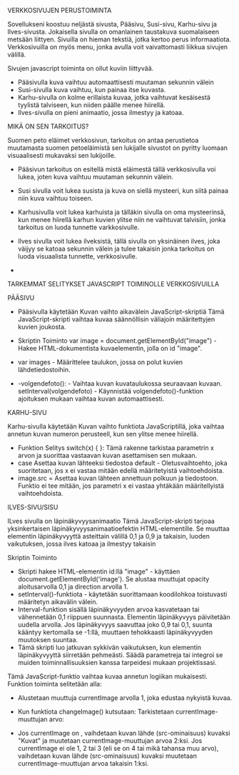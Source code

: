 

VERKKOSIVUJEN PERUSTOIMINTA

Sovellukseni koostuu neljästä sivusta, Pääsivu, Susi-sivu, Karhu-sivu ja Ilves-sivusta. Jokaisella sivulla on omanlainen taustakuva suomalaiseen metsään liittyen. Sivuilla on hieman tekstiä, jotka kertoo perus informaatiota. Verkkosivuilla on myös menu, jonka avulla voit vaivattomasti liikkua sivujen välillä.

Sivujen javascript toiminta on ollut kuviin liittyvää.

- Pääsivulla kuva vaihtuu automaattisesti muutaman sekunnin välein
- Susi-sivulla kuva vaihtuu, kun painaa itse kuvasta.
- Karhu-sivulla on kolme erillaista kuvaa, jotka vaihtuvat kesäisestä tyylistä talviseen, kun niiden päälle menee hiirellä.
- Ilves-sivulla on pieni animaatio, jossa ilmestyy ja katoaa.

MIKÄ ON SEN TARKOITUS?

Suomen peto eläimet verkkosivun, tarkoitus on antaa perustietoa muutamasta suomen petoeläimistä sen lukijalle sivustot
on pyritty luomaan visuaalisesti mukavaksi sen lukijoille.

- Pääsivun tarkoitus on esitellä mistä eläimestä tällä verkkosivulla voi lukea, joten kuva vaihtuu muutaman sekunnin välein.
- Susi sivulla voit lukea susista ja kuva on siellä mysteeri, kun siitä painaa niin kuva vaihtuu toiseen.
- Karhusivulla voit lukea karhuista ja tälläkin sivulla on oma mysteerinsä, kun menee hiirellä karhun kuvien ylitse niin ne vaihtuvat talvisiin, jonka tarkoitus on luoda tunnette varkkosivulle.
- Ilves sivulla voit lukea ilveksistä, tällä sivulla on yksinäinen ilves, joka väijyy se katoaa sekunnin välein ja tulee takaisin jonka tarkoitus on luoda visuaalista tunnette, verkkosivulle.

- 


TARKEMMAT SELITYKSET JAVASCRIPT TOIMINOLLE VERKKOSIVUILLA

PÄÄSIVU

- Pääsivulla käytetään Kuvan vaihto aikavälein JavaScript-skriptiä Tämä JavaScript-skripti vaihtaa kuvaa säännöllisin väliajoin määritettyjen kuvien joukosta.

- Skriptin Toiminto var image = document.getElementById("image") - Hakee HTML-dokumentista kuvaelementin, jolla on id "image".

- var images - Määrittelee taulukon, jossa on polut kuvien lähdetiedostoihin.
- -volgendefoto(): - Vaihtaa kuvan kuvataulukossa seuraavaan kuvaan. setInterval(volgendefoto) - Käynnistää volgendefoto()-funktion ajoituksen mukaan vaihtaa kuvan automaattisesti.

KARHU-SIVU

Karhu-sivulla käytetään Kuvan vaihto funktiota JavaScriptillä, joka vaihtaa annetun kuvan numeron perusteell, kun sen ylitse menee hiirellä.

- Funktion Selitys switch(x) { }: Tämä rakenne tarkistaa parametrin x arvon ja suorittaa vastaavan kuvan asettamisen sen mukaan.
- case  Asettaa kuvan lähteeksi tiedostoa default - Oletusvaihtoehto, joka suoritetaan, jos x ei vastaa mitään edellä määritetyistä vaihtoehdoista.
- image.src = Asettaa kuvan lähteen annettuun polkuun ja tiedostoon. Funktio ei tee mitään, jos parametri x ei vastaa yhtäkään määritellyistä vaihtoehdoista.

ILVES-SIVU/SISU

ILves sivulla on läpinäkyvyysanimaatio Tämä JavaScript-skripti tarjoaa yksinkertaisen läpinäkyvyysanimaatioefektin HTML-elementille. Se muuttaa elementin läpinäkyvyyttä asteittain välillä 0,1 ja 0,9 ja takaisin, luoden vaikutuksen, jossa ilves katoaa ja ilmestyy takaisin

Skriptin Toiminto

- Skripti hakee HTML-elementin id:llä "image" - käyttäen document.getElementById('image'). Se alustaa muuttujat opacity aloitusarvolla 0,1 ja direction arvolla 1.
- setInterval()-funktiota - käytetään suorittamaan koodilohkoa toistuvasti määritetyn aikavälin välein.
- Interval-funktion sisällä läpinäkyvyyden arvoa kasvatetaan tai vähennetään 0,1 riippuen suunnasta. Elementin läpinäkyvyys päivitetään uudella arvolla. Jos läpinäkyvyys saavuttaa joko 0,9 tai 0,1, suunta kääntyy kertomalla se -1:llä, muuttaen tehokkaasti läpinäkyvyyden muutoksen suuntaa.
- Tämä skripti luo jatkuvan sykkivän vaikutuksen, kun elementin läpinäkyvyyttä siirretään pehmeästi. Säädä parametreja tai integroi se muiden toiminnallisuuksien kanssa tarpeidesi mukaan projektissasi.

Tämä JavaScript-funktio vaihtaa kuvaa annetun logiikan mukaisesti. Funktion toiminta selitetään alla:

- Alustetaan muuttuja currentImage arvolla 1, joka edustaa nykyistä kuvaa.
- Kun funktiota changeImage() kutsutaan: Tarkistetaan currentImage-muuttujan arvo:

- Jos currentImage on , vaihdetaan kuvan lähde (src-ominaisuus) kuvaksi "Kuvat" ja muutetaan currentImage-muuttujan arvoa 2:ksi. Jos currentImage ei ole 1, 2 tai 3 (eli se on 4 tai mikä tahansa muu arvo), vaihdetaan kuvan lähde (src-ominaisuus) kuvaksi muutetaan currentImage-muuttujan arvoa takaisin 1:ksi.
